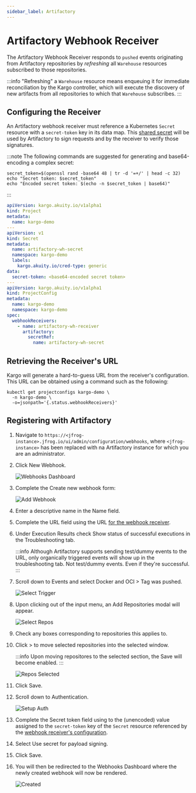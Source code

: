 ```yaml
---
sidebar_label: Artifactory
---
```


# Artifactory Webhook Receiver

The Artifactory Webhook Receiver responds to `pushed` events originating from 
Artifactory repositories by _refreshing_ all `Warehouse` resources subscribed to 
those repositories.

:::info
"Refreshing" a `Warehouse` resource means enqueuing it for immediate
reconciliation by the Kargo controller, which will execute the discovery of
new artifacts from all repositories to which that `Warehouse` subscribes.
:::

## Configuring the Receiver

An Artifactory webhook receiver must reference a Kubernetes `Secret` resource 
with a `secret-token` key in its data map. This
[shared secret](https://en.wikipedia.org/wiki/Shared_secret) will be used by
Artifactory to sign requests and by the receiver to verify those signatures.

:::note
The following commands are suggested for generating and base64-encoding a
complex secret:

```shell
secret_token=$(openssl rand -base64 48 | tr -d '=+/' | head -c 32)
echo "Secret token: $secret_token"
echo "Encoded secret token: $(echo -n $secret_token | base64)"
```
:::

```yaml
apiVersion: kargo.akuity.io/v1alpha1
kind: Project
metadata:
  name: kargo-demo
---
apiVersion: v1
kind: Secret
metadata:
  name: artifactory-wh-secret
  namespace: kargo-demo
  labels:
    kargo.akuity.io/cred-type: generic
data:
  secret-token: <base64-encoded secret token>
---
apiVersion: kargo.akuity.io/v1alpha1
kind: ProjectConfig
metadata:
  name: kargo-demo
  namespace: kargo-demo
spec:
  webhookReceivers: 
    - name: artifactory-wh-receiver
      artifactory:
        secretRef:
          name: artifactory-wh-secret
```

## Retrieving the Receiver's URL

Kargo will generate a hard-to-guess URL from the receiver's configuration. This
URL can be obtained using a command such as the following:

```shell
kubectl get projectconfigs kargo-demo \
  -n kargo-demo \
  -o=jsonpath='{.status.webhookReceivers}'
```

## Registering with Artifactory

1. Navigate to 
   `https://<jfrog-instance>.jfrog.io/ui/admin/configuration/webhooks`, where
   `<jfrog-instance>` has been replaced with na Artifactory instance for which 
   you are an administrator.

1. Click <Hlt>New Webhook</Hlt>.

   ![Webhooks Dashboard](./img/webhooks.png "Webhooks Dashboard")

1. Complete the <Hlt>Create new webhook</Hlt> form:

   ![Add Webhook](./img/add-webhook.png "Add Webhook")

1. Enter a descriptive name in the <Hlt>Name</Hlt> field.

1. Complete the <Hlt>URL</Hlt> field using the URL
   [for the webhook receiver](#retrieving-the-receivers-url).
  
1. Under <Hlt>Execution Results</Hlt> check <Hlt>Show status of successful 
   executions in the Troubleshooting tab</Hlt>.

   :::info
   Although Artifactory supports sending test/dummy events to the URL,
   only organically triggered events will show up in the troubleshooting tab.
   Not test/dummy events. Even if they're successful.
   :::

1. Scroll down to <Hlt>Events</Hlt> and select <Hlt>Docker and OCI</Hlt> > 
   <Hlt>Tag was pushed</Hlt>.

   ![Select Trigger](./img/select-trigger.png "Select Trigger")

1. Upon clicking out of the input menu, an <Hlt>Add Repositories</Hlt> modal 
   will appear.

   ![Select Repos](./img/select-repos.png "Select Repos")

1. Check any boxes corresponding to repositories this applies to.

1. Click <Hlt>></Hlt> to move selected repositories into the selected window.

   :::info
   Upon moving repositores to the selected section, the <Hlt>Save</Hlt> will
   become enabled.
   :::

   ![Repos Selected](./img/repos-selected.png "Repos Selected")

1. Click <Hlt>Save</Hlt>.

1. Scroll down to <Hlt>Authentication</Hlt>.

   ![Setup Auth](./img/setup-auth.png "Setup Auth")

1. Complete the <Hlt>Secret token</Hlt> field using to the (unencoded) value
   assigned to the `secret-token` key of the `Secret` resource referenced by
   the [webhook receiver's configuration](#configuring-the-receiver).

1. Select <Hlt>Use secret for payload signing</Hlt>.

1. Click <Hlt>Save</Hlt>.

1. You will then be redirected to the <Hlt>Webhooks Dashboard</Hlt> where the 
   newly created webhook will now be rendered.

   ![Created](./img/created.png "Created")
